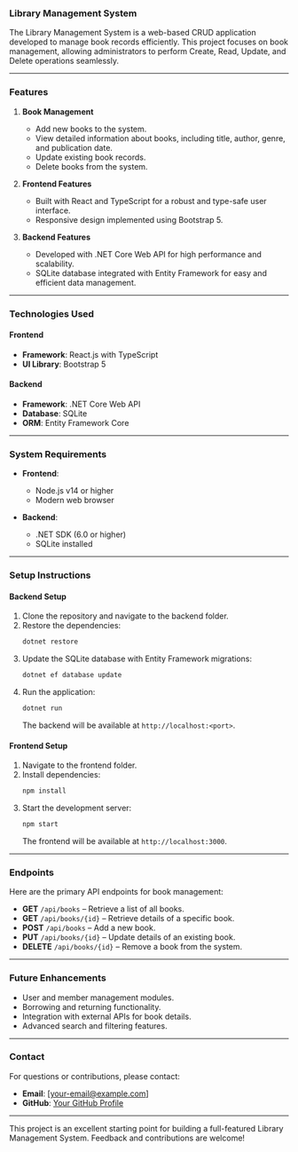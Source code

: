 ### **Library Management System**  

The Library Management System is a web-based CRUD application developed to manage book records efficiently. This project focuses on book management, allowing administrators to perform Create, Read, Update, and Delete operations seamlessly.

---

### **Features**  
1. **Book Management**  
   - Add new books to the system.  
   - View detailed information about books, including title, author, genre, and publication date.  
   - Update existing book records.  
   - Delete books from the system.  

2. **Frontend Features**  
   - Built with React and TypeScript for a robust and type-safe user interface.  
   - Responsive design implemented using Bootstrap 5.  

3. **Backend Features**  
   - Developed with .NET Core Web API for high performance and scalability.  
   - SQLite database integrated with Entity Framework for easy and efficient data management.  

---

### **Technologies Used**  
#### **Frontend**  
- **Framework**: React.js with TypeScript  
- **UI Library**: Bootstrap 5  

#### **Backend**  
- **Framework**: .NET Core Web API  
- **Database**: SQLite  
- **ORM**: Entity Framework Core  

---

### **System Requirements**  
- **Frontend**:  
  - Node.js v14 or higher  
  - Modern web browser  

- **Backend**:  
  - .NET SDK (6.0 or higher)  
  - SQLite installed  

---

### **Setup Instructions**  

#### **Backend Setup**  
1. Clone the repository and navigate to the backend folder.  
2. Restore the dependencies:  
   ```bash  
   dotnet restore  
   ```  
3. Update the SQLite database with Entity Framework migrations:  
   ```bash  
   dotnet ef database update  
   ```  
4. Run the application:  
   ```bash  
   dotnet run  
   ```  
   The backend will be available at `http://localhost:<port>`.

#### **Frontend Setup**  
1. Navigate to the frontend folder.  
2. Install dependencies:  
   ```bash  
   npm install  
   ```  
3. Start the development server:  
   ```bash  
   npm start  
   ```  
   The frontend will be available at `http://localhost:3000`.

---

### **Endpoints**  
Here are the primary API endpoints for book management:  
- **GET** `/api/books` – Retrieve a list of all books.  
- **GET** `/api/books/{id}` – Retrieve details of a specific book.  
- **POST** `/api/books` – Add a new book.  
- **PUT** `/api/books/{id}` – Update details of an existing book.  
- **DELETE** `/api/books/{id}` – Remove a book from the system.  

---

### **Future Enhancements**  
- User and member management modules.  
- Borrowing and returning functionality.  
- Integration with external APIs for book details.  
- Advanced search and filtering features.  

---

### **Contact**  
For questions or contributions, please contact:  
- **Email**: [your-email@example.com]  
- **GitHub**: [Your GitHub Profile](https://github.com/your-username)  

---

This project is an excellent starting point for building a full-featured Library Management System. Feedback and contributions are welcome!
